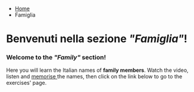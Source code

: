 <ul class="breadcrumb">
  <li><a href="index.html">Home</a></li>
  <li>Famiglia</li>
</ul>

<h1>Benvenuti nella sezione <i>"Famiglia"</i>!</h1>

<h3>Welcome to the <i>"Family"</i> section!</h3>
<p>Here you will learn the Italian names of <b>family members</b>.
  Watch the video, listen and <u> memorise </u> the names, then click on the link below to go to the exercises' page.<p>
    
<hz>
